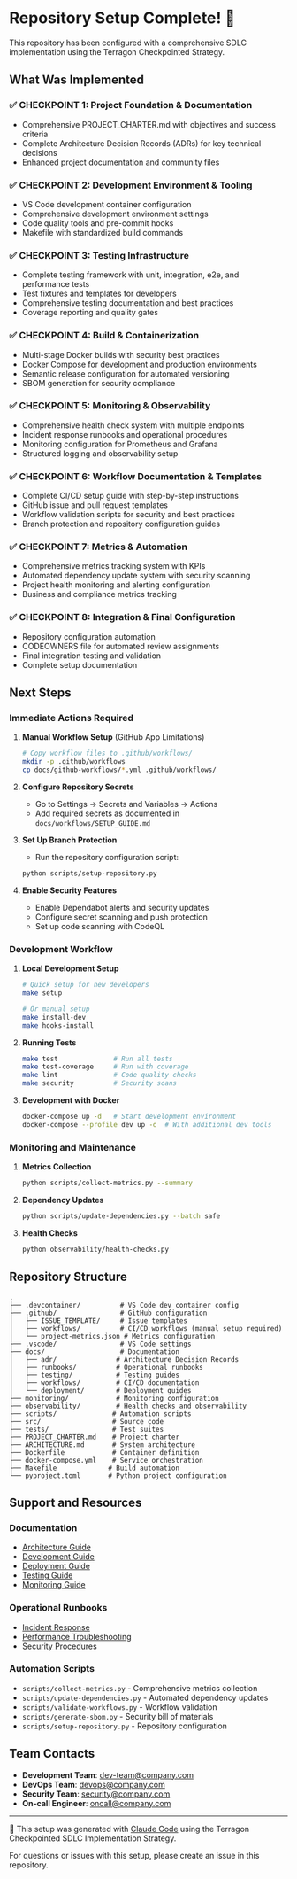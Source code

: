 # Repository Setup Complete! 🎉

This repository has been configured with a comprehensive SDLC implementation using the Terragon Checkpointed Strategy.

## What Was Implemented

### ✅ CHECKPOINT 1: Project Foundation & Documentation
- Comprehensive PROJECT_CHARTER.md with objectives and success criteria
- Complete Architecture Decision Records (ADRs) for key technical decisions
- Enhanced project documentation and community files

### ✅ CHECKPOINT 2: Development Environment & Tooling  
- VS Code development container configuration
- Comprehensive development environment settings
- Code quality tools and pre-commit hooks
- Makefile with standardized build commands

### ✅ CHECKPOINT 3: Testing Infrastructure
- Complete testing framework with unit, integration, e2e, and performance tests
- Test fixtures and templates for developers
- Comprehensive testing documentation and best practices
- Coverage reporting and quality gates

### ✅ CHECKPOINT 4: Build & Containerization
- Multi-stage Docker builds with security best practices
- Docker Compose for development and production environments  
- Semantic release configuration for automated versioning
- SBOM generation for security compliance

### ✅ CHECKPOINT 5: Monitoring & Observability
- Comprehensive health check system with multiple endpoints
- Incident response runbooks and operational procedures
- Monitoring configuration for Prometheus and Grafana
- Structured logging and observability setup

### ✅ CHECKPOINT 6: Workflow Documentation & Templates
- Complete CI/CD setup guide with step-by-step instructions
- GitHub issue and pull request templates
- Workflow validation scripts for security and best practices
- Branch protection and repository configuration guides

### ✅ CHECKPOINT 7: Metrics & Automation
- Comprehensive metrics tracking system with KPIs
- Automated dependency update system with security scanning
- Project health monitoring and alerting configuration
- Business and compliance metrics tracking

### ✅ CHECKPOINT 8: Integration & Final Configuration
- Repository configuration automation
- CODEOWNERS file for automated review assignments
- Final integration testing and validation
- Complete setup documentation

## Next Steps

### Immediate Actions Required

1. **Manual Workflow Setup** (GitHub App Limitations)
   ```bash
   # Copy workflow files to .github/workflows/
   mkdir -p .github/workflows
   cp docs/github-workflows/*.yml .github/workflows/
   ```

2. **Configure Repository Secrets**
   - Go to Settings → Secrets and Variables → Actions
   - Add required secrets as documented in `docs/workflows/SETUP_GUIDE.md`

3. **Set Up Branch Protection**
   - Run the repository configuration script:
   ```bash
   python scripts/setup-repository.py
   ```

4. **Enable Security Features**
   - Enable Dependabot alerts and security updates
   - Configure secret scanning and push protection
   - Set up code scanning with CodeQL

### Development Workflow

1. **Local Development Setup**
   ```bash
   # Quick setup for new developers
   make setup
   
   # Or manual setup
   make install-dev
   make hooks-install
   ```

2. **Running Tests**
   ```bash
   make test              # Run all tests
   make test-coverage     # Run with coverage
   make lint              # Code quality checks
   make security          # Security scans
   ```

3. **Development with Docker**
   ```bash
   docker-compose up -d   # Start development environment
   docker-compose --profile dev up -d  # With additional dev tools
   ```

### Monitoring and Maintenance

1. **Metrics Collection**
   ```bash
   python scripts/collect-metrics.py --summary
   ```

2. **Dependency Updates**
   ```bash
   python scripts/update-dependencies.py --batch safe
   ```

3. **Health Checks**
   ```bash
   python observability/health-checks.py
   ```

## Repository Structure

```
.
├── .devcontainer/          # VS Code dev container config
├── .github/                # GitHub configuration
│   ├── ISSUE_TEMPLATE/     # Issue templates
│   ├── workflows/          # CI/CD workflows (manual setup required)
│   └── project-metrics.json # Metrics configuration
├── .vscode/                # VS Code settings
├── docs/                   # Documentation
│   ├── adr/               # Architecture Decision Records
│   ├── runbooks/          # Operational runbooks
│   ├── testing/           # Testing guides
│   ├── workflows/         # CI/CD documentation
│   └── deployment/        # Deployment guides
├── monitoring/            # Monitoring configuration
├── observability/         # Health checks and observability
├── scripts/              # Automation scripts
├── src/                  # Source code
├── tests/                # Test suites
├── PROJECT_CHARTER.md    # Project charter
├── ARCHITECTURE.md       # System architecture
├── Dockerfile            # Container definition
├── docker-compose.yml    # Service orchestration
├── Makefile             # Build automation
└── pyproject.toml       # Python project configuration
```

## Support and Resources

### Documentation
- [Architecture Guide](ARCHITECTURE.md)
- [Development Guide](docs/DEVELOPMENT.md) 
- [Deployment Guide](docs/deployment/README.md)
- [Testing Guide](docs/testing/README.md)
- [Monitoring Guide](docs/MONITORING.md)

### Operational Runbooks
- [Incident Response](docs/runbooks/incident-response.md)
- [Performance Troubleshooting](docs/runbooks/performance-troubleshooting.md)
- [Security Procedures](docs/runbooks/security-incidents.md)

### Automation Scripts
- `scripts/collect-metrics.py` - Comprehensive metrics collection
- `scripts/update-dependencies.py` - Automated dependency updates
- `scripts/validate-workflows.py` - Workflow validation
- `scripts/generate-sbom.py` - Security bill of materials
- `scripts/setup-repository.py` - Repository configuration

## Team Contacts

- **Development Team**: dev-team@company.com
- **DevOps Team**: devops@company.com  
- **Security Team**: security@company.com
- **On-call Engineer**: oncall@company.com

---

🤖 This setup was generated with [Claude Code](https://claude.ai/code) using the Terragon Checkpointed SDLC Implementation Strategy.

For questions or issues with this setup, please create an issue in this repository.